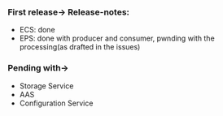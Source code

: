 ### First release-> Release-notes:
- ECS: done
- EPS: done with producer and consumer, pwnding with the processing(as drafted in the issues)

### Pending with->
- Storage Service
- AAS
- Configuration Service
